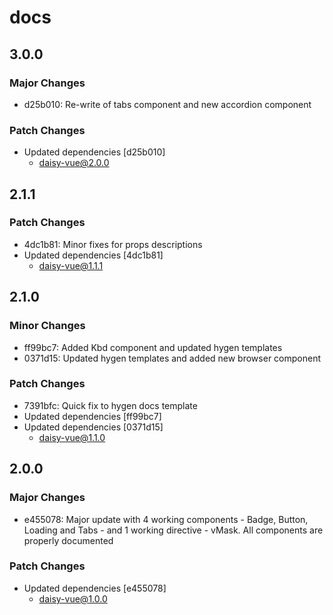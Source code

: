# docs

## 3.0.0

### Major Changes

- d25b010: Re-write of tabs component and new accordion component

### Patch Changes

- Updated dependencies [d25b010]
    - daisy-vue@2.0.0

## 2.1.1

### Patch Changes

- 4dc1b81: Minor fixes for props descriptions
- Updated dependencies [4dc1b81]
    - daisy-vue@1.1.1

## 2.1.0

### Minor Changes

- ff99bc7: Added Kbd component and updated hygen templates
- 0371d15: Updated hygen templates and added new browser component

### Patch Changes

- 7391bfc: Quick fix to hygen docs template
- Updated dependencies [ff99bc7]
- Updated dependencies [0371d15]
    - daisy-vue@1.1.0

## 2.0.0

### Major Changes

- e455078: Major update with 4 working components - Badge, Button, Loading and Tabs - and 1 working directive - vMask. All components are properly documented

### Patch Changes

- Updated dependencies [e455078]
    - daisy-vue@1.0.0
